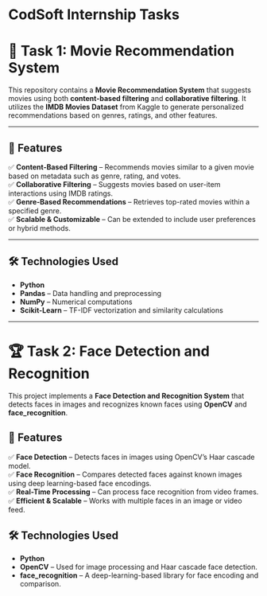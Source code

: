# **CodSoft Internship Tasks**

# 🎥 Task 1: Movie Recommendation System  

This repository contains a **Movie Recommendation System** that suggests movies using both **content-based filtering** and **collaborative filtering**. It utilizes the **IMDB Movies Dataset** from Kaggle to generate personalized recommendations based on genres, ratings, and other features.  

---

## 📌 Features  
✅ **Content-Based Filtering** – Recommends movies similar to a given movie based on metadata such as genre, rating, and votes.  
✅ **Collaborative Filtering** – Suggests movies based on user-item interactions using IMDB ratings.  
✅ **Genre-Based Recommendations** – Retrieves top-rated movies within a specified genre.  
✅ **Scalable & Customizable** – Can be extended to include user preferences or hybrid methods.  

---

## 🛠 Technologies Used  
- **Python**  
- **Pandas** – Data handling and preprocessing  
- **NumPy** – Numerical computations  
- **Scikit-Learn** – TF-IDF vectorization and similarity calculations

---

# 🏆 Task 2: Face Detection and Recognition  
This project implements a **Face Detection and Recognition System** that detects faces in images and recognizes known faces using **OpenCV** and **face_recognition**.  

## 📌 Features  
✅ **Face Detection** – Detects faces in images using OpenCV’s Haar cascade model.  
✅ **Face Recognition** – Compares detected faces against known images using deep learning-based face encodings.  
✅ **Real-Time Processing** – Can process face recognition from video frames.  
✅ **Efficient & Scalable** – Works with multiple faces in an image or video feed.  

## 🛠 Technologies Used  
- **Python**  
- **OpenCV** – Used for image processing and Haar cascade face detection.  
- **face_recognition** – A deep-learning-based library for face encoding and comparison.  


